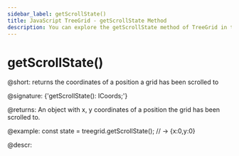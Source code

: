 ```yaml
---
sidebar_label: getScrollState()
title: JavaScript TreeGrid - getScrollState Method 
description: You can explore the getScrollState method of TreeGrid in the documentation of the DHTMLX JavaScript UI library. Browse developer guides and API reference, try out code examples and live demos, and download a free 30-day evaluation version of DHTMLX Suite 7.
---
```


# getScrollState()

@short: returns the coordinates of a position a grid has been scrolled to

@signature: {'getScrollState(): ICoords;'}

@returns:
An object with x, y coordinates of a position the grid has been scrolled to.

@example:
const state = treegrid.getScrollState(); // -> {x:0,y:0}

@descr:

[comment]: # (@related: treegrid/usage.md#controlling-scroll-behavior)

[comment]: # (@relatedapi: treegrid/api/treegrid_scroll_method.md treegrid/api/treegrid_scrollto_method.md)
